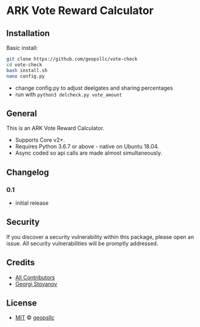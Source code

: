 # ARK Vote Reward Calculator

## Installation

Basic install:
```sh
git clone https://github.com/geopsllc/vote-check
cd vote-check
bash install.sh
nano config.py
```
- change config.py to adjust deelgates and sharing percentages
- run with ```python3 delcheck.py vote_amount```

## General

This is an ARK Vote Reward Calculator.
- Supports Core v2+.
- Requires Python 3.6.7 or above - native on Ubuntu 18.04.
- Async coded so api calls are made almost simultaneously.

## Changelog
### 0.1

- initial release

## Security

If you discover a security vulnerability within this package, please open an issue. All security vulnerabilities will be promptly addressed.

## Credits

- [All Contributors](../../contributors)
- [Georgi Stoyanov](https://github.com/geopsllc)

## License

- [MIT](LICENSE) © [geopsllc](https://github.com/geopsllc)
